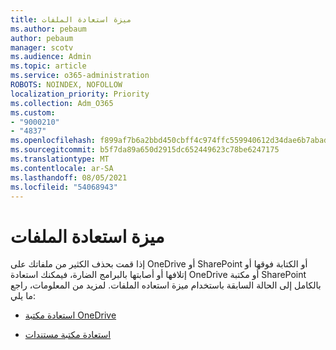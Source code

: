 ```yaml
---
title: ميزة استعادة الملفات
ms.author: pebaum
author: pebaum
manager: scotv
ms.audience: Admin
ms.topic: article
ms.service: o365-administration
ROBOTS: NOINDEX, NOFOLLOW
localization_priority: Priority
ms.collection: Adm_O365
ms.custom:
- "9000210"
- "4837"
ms.openlocfilehash: f899af7b6a2bbd450cbff4c974ffc559940612d34dae6b7abad55441bfd9a9cc
ms.sourcegitcommit: b5f7da89a650d2915dc652449623c78be6247175
ms.translationtype: MT
ms.contentlocale: ar-SA
ms.lasthandoff: 08/05/2021
ms.locfileid: "54068943"
---
```

# <a name="files-restore-feature"></a>ميزة استعادة الملفات

إذا قمت بحذف الكثير من ملفاتك على OneDrive أو SharePoint أو الكتابة فوقها أو إتلافها أو أصابتها بالبرامج الضارة، فيمكنك استعادة OneDrive أو مكتبة SharePoint بالكامل إلى الحالة السابقة باستخدام ميزة استعاده الملفات. لمزيد من المعلومات، راجع ما يلي:

- [استعادة مكتبة OneDrive](https://support.office.com/article/restore-your-onedrive-fa231298-759d-41cf-bcd0-25ac53eb8a150)

- [استعادة مكتبة مستندات](https://support.office.com/article/restore-a-document-library-317791c3-8bd0-4dfd-8254-3ca90883d39a)
